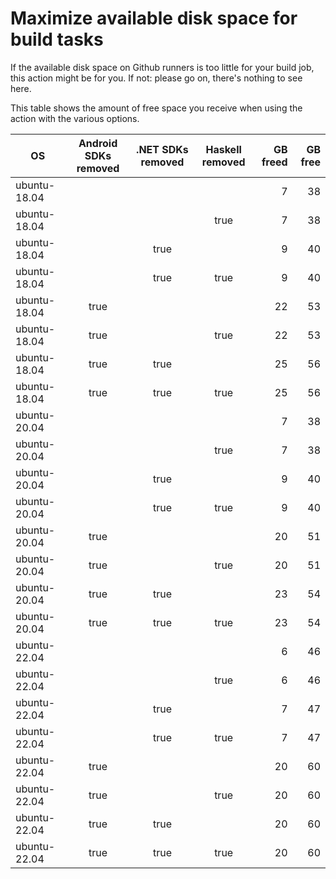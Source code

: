 # Maximize available disk space for build tasks

If the available disk space on Github runners is too little for your build job, this action might be for you.
If not: please go on, there's nothing to see here.

This table shows the amount of free space you receive when using the action with the various options.

OS | Android SDKs removed | .NET SDKs removed | Haskell removed | GB freed | GB free
---|:--------------------:|:-----------------:|:---------------:|---------:|-------:
ubuntu-18.04 |  |  |  | 7 | 38
ubuntu-18.04 |  |  | true | 7 | 38
ubuntu-18.04 |  | true |  | 9 | 40
ubuntu-18.04 |  | true | true | 9 | 40
ubuntu-18.04 | true |  |  | 22 | 53
ubuntu-18.04 | true |  | true | 22 | 53
ubuntu-18.04 | true | true |  | 25 | 56
ubuntu-18.04 | true | true | true | 25 | 56
ubuntu-20.04 |  |  |  | 7 | 38
ubuntu-20.04 |  |  | true | 7 | 38
ubuntu-20.04 |  | true |  | 9 | 40
ubuntu-20.04 |  | true | true | 9 | 40
ubuntu-20.04 | true |  |  | 20 | 51
ubuntu-20.04 | true |  | true | 20 | 51
ubuntu-20.04 | true | true |  | 23 | 54
ubuntu-20.04 | true | true | true | 23 | 54
ubuntu-22.04 |  |  |  | 6 | 46
ubuntu-22.04 |  |  | true | 6 | 46
ubuntu-22.04 |  | true |  | 7 | 47
ubuntu-22.04 |  | true | true | 7 | 47
ubuntu-22.04 | true |  |  | 20 | 60
ubuntu-22.04 | true |  | true | 20 | 60
ubuntu-22.04 | true | true |  | 20 | 60
ubuntu-22.04 | true | true | true | 20 | 60
